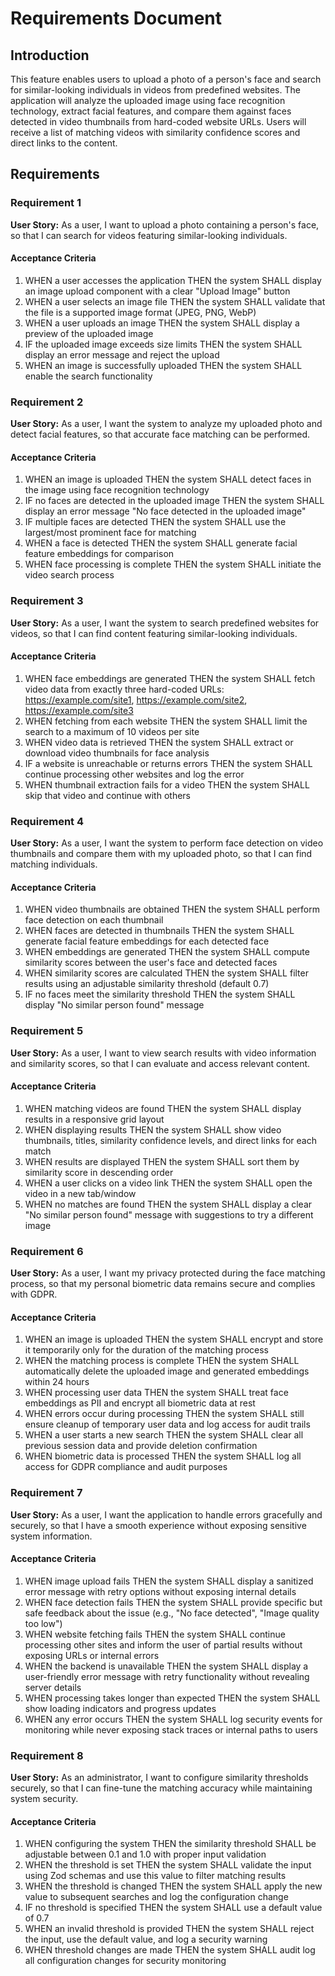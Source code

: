 # Requirements Document

## Introduction

This feature enables users to upload a photo of a person's face and search for similar-looking individuals in videos from predefined websites. The application will analyze the uploaded image using face recognition technology, extract facial features, and compare them against faces detected in video thumbnails from hard-coded website URLs. Users will receive a list of matching videos with similarity confidence scores and direct links to the content.

## Requirements

### Requirement 1

**User Story:** As a user, I want to upload a photo containing a person's face, so that I can search for videos featuring similar-looking individuals.

#### Acceptance Criteria

1. WHEN a user accesses the application THEN the system SHALL display an image upload component with a clear "Upload Image" button
2. WHEN a user selects an image file THEN the system SHALL validate that the file is a supported image format (JPEG, PNG, WebP)
3. WHEN a user uploads an image THEN the system SHALL display a preview of the uploaded image
4. IF the uploaded image exceeds size limits THEN the system SHALL display an error message and reject the upload
5. WHEN an image is successfully uploaded THEN the system SHALL enable the search functionality

### Requirement 2

**User Story:** As a user, I want the system to analyze my uploaded photo and detect facial features, so that accurate face matching can be performed.

#### Acceptance Criteria

1. WHEN an image is uploaded THEN the system SHALL detect faces in the image using face recognition technology
2. IF no faces are detected in the uploaded image THEN the system SHALL display an error message "No face detected in the uploaded image"
3. IF multiple faces are detected THEN the system SHALL use the largest/most prominent face for matching
4. WHEN a face is detected THEN the system SHALL generate facial feature embeddings for comparison
5. WHEN face processing is complete THEN the system SHALL initiate the video search process

### Requirement 3

**User Story:** As a user, I want the system to search predefined websites for videos, so that I can find content featuring similar-looking individuals.

#### Acceptance Criteria

1. WHEN face embeddings are generated THEN the system SHALL fetch video data from exactly three hard-coded URLs: https://example.com/site1, https://example.com/site2, https://example.com/site3
2. WHEN fetching from each website THEN the system SHALL limit the search to a maximum of 10 videos per site
3. WHEN video data is retrieved THEN the system SHALL extract or download video thumbnails for face analysis
4. IF a website is unreachable or returns errors THEN the system SHALL continue processing other websites and log the error
5. WHEN thumbnail extraction fails for a video THEN the system SHALL skip that video and continue with others

### Requirement 4

**User Story:** As a user, I want the system to perform face detection on video thumbnails and compare them with my uploaded photo, so that I can find matching individuals.

#### Acceptance Criteria

1. WHEN video thumbnails are obtained THEN the system SHALL perform face detection on each thumbnail
2. WHEN faces are detected in thumbnails THEN the system SHALL generate facial feature embeddings for each detected face
3. WHEN embeddings are generated THEN the system SHALL compute similarity scores between the user's face and detected faces
4. WHEN similarity scores are calculated THEN the system SHALL filter results using an adjustable similarity threshold (default 0.7)
5. IF no faces meet the similarity threshold THEN the system SHALL display "No similar person found" message

### Requirement 5

**User Story:** As a user, I want to view search results with video information and similarity scores, so that I can evaluate and access relevant content.

#### Acceptance Criteria

1. WHEN matching videos are found THEN the system SHALL display results in a responsive grid layout
2. WHEN displaying results THEN the system SHALL show video thumbnails, titles, similarity confidence levels, and direct links for each match
3. WHEN results are displayed THEN the system SHALL sort them by similarity score in descending order
4. WHEN a user clicks on a video link THEN the system SHALL open the video in a new tab/window
5. WHEN no matches are found THEN the system SHALL display a clear "No similar person found" message with suggestions to try a different image

### Requirement 6

**User Story:** As a user, I want my privacy protected during the face matching process, so that my personal biometric data remains secure and complies with GDPR.

#### Acceptance Criteria

1. WHEN an image is uploaded THEN the system SHALL encrypt and store it temporarily only for the duration of the matching process
2. WHEN the matching process is complete THEN the system SHALL automatically delete the uploaded image and generated embeddings within 24 hours
3. WHEN processing user data THEN the system SHALL treat face embeddings as PII and encrypt all biometric data at rest
4. WHEN errors occur during processing THEN the system SHALL still ensure cleanup of temporary user data and log access for audit trails
5. WHEN a user starts a new search THEN the system SHALL clear all previous session data and provide deletion confirmation
6. WHEN biometric data is processed THEN the system SHALL log all access for GDPR compliance and audit purposes

### Requirement 7

**User Story:** As a user, I want the application to handle errors gracefully and securely, so that I have a smooth experience without exposing sensitive system information.

#### Acceptance Criteria

1. WHEN image upload fails THEN the system SHALL display a sanitized error message with retry options without exposing internal details
2. WHEN face detection fails THEN the system SHALL provide specific but safe feedback about the issue (e.g., "No face detected", "Image quality too low")
3. WHEN website fetching fails THEN the system SHALL continue processing other sites and inform the user of partial results without exposing URLs or internal errors
4. WHEN the backend is unavailable THEN the system SHALL display a user-friendly error message with retry functionality without revealing server details
5. WHEN processing takes longer than expected THEN the system SHALL show loading indicators and progress updates
6. WHEN any error occurs THEN the system SHALL log security events for monitoring while never exposing stack traces or internal paths to users

### Requirement 8

**User Story:** As an administrator, I want to configure similarity thresholds securely, so that I can fine-tune the matching accuracy while maintaining system security.

#### Acceptance Criteria

1. WHEN configuring the system THEN the similarity threshold SHALL be adjustable between 0.1 and 1.0 with proper input validation
2. WHEN the threshold is set THEN the system SHALL validate the input using Zod schemas and use this value to filter matching results
3. WHEN the threshold is changed THEN the system SHALL apply the new value to subsequent searches and log the configuration change
4. IF no threshold is specified THEN the system SHALL use a default value of 0.7
5. WHEN an invalid threshold is provided THEN the system SHALL reject the input, use the default value, and log a security warning
6. WHEN threshold changes are made THEN the system SHALL audit log all configuration changes for security monitoring
